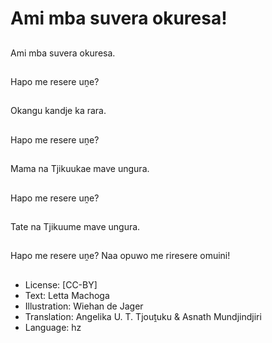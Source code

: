 # Ami mba suvera okuresa!

##
Ami mba suvera okuresa.

##
Hapo me resere uṋe?

##
Okangu kandje ka rara.

##
Hapo me resere uṋe?

##
Mama na Tjikuukae mave ungura.

##
Hapo me resere uṋe?

##
Tate na Tjikuume mave ungura.

##
Hapo me resere uṋe? Naa opuwo me riresere omuini!

##
* License: [CC-BY]
* Text: Letta Machoga
* Illustration: Wiehan de Jager
* Translation: Angelika U. T. Tjouṱuku & Asnath Mundjindjiri
* Language: hz
